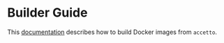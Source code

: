 # Builder Guide

This [documentation](https://accetto.github.io/docs-builder-guide) describes how to build Docker images from `accetto`.
